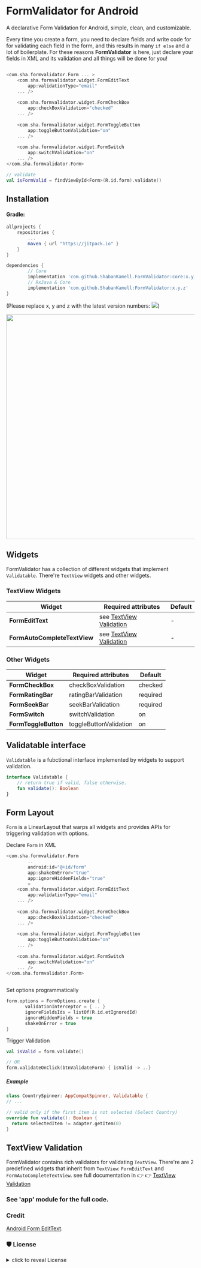 
# FormValidator for Android

A declarative Form Validation for Android, simple, clean, and customizable.

Every time you create a form, you need to declare fields and write code for for validating each field in the form, and this results in many ```if else``` and a lot of boilerplate. For these reasons **FormValidator** is here, just declare your fields in XML and its validation and all things will be done for you!

```kotlin

<com.sha.formvalidator.Form ... >
    <com.sha.formvalidator.widget.FormEditText 
    	app:validationType="email"
    ... />
    
    <com.sha.formvalidator.widget.FormCheckBox 
    	app:checkBoxValidation="checked"
    ... />
    
    <com.sha.formvalidator.widget.FormToggleButton 
    	app:toggleButtonValidation="on"
    ... />
    
    <com.sha.formvalidator.widget.FormSwitch 
    	app:switchValidation="on"
    ... />
</com.sha.formvalidator.Form>

// validate
val isFormValid = findViewById<Form>(R.id.form).validate()

```

## Installation

#### Gradle:
```groovy
allprojects {
    repositories {
        ...
        maven { url "https://jitpack.io" }
    }
}

dependencies {
        // Core
        implementation 'com.github.ShabanKamell.FormValidator:core:x.y.z'
        // RxJava & Core
        implementation 'com.github.ShabanKamell:FormValidator:x.y.z'
}
```

(Please replace x, y and z with the latest version numbers: [![](https://jitpack.io/v/ShabanKamell/FormValidator.svg)](https://jitpack.io/#ShabanKamell/FormValidator))

<img src="https://github.com/ShabanKamell/FormValidator/blob/dev/blob/master/raw/diagragm.png" height="600">

## Widgets
FormValidator has a collection of different widgets that implement `Validatable`. There're `TextView` widgets and other widgets.

### TextView Widgets

|         **Widget**           |                **Required attributes**             |      **Default**       |
| --------------------------   | -------------------------------------------------- | ---------------------  |
| **FormEditText**             |  see [TextView Validation](#textview-validation)   |        -               |
| **FormAutoCompleteTextView** |  see [TextView Validation](#textview-validation)   |        -               |

### Other Widgets

|         **Widget**           |                **Required attributes**             |      **Default**       |
| --------------------------   | -------------------------------------------------- | ---------------------  |
| **FormCheckBox**             |  checkBoxValidation                                |        checked         |
| **FormRatingBar**            |  ratingBarValidation                               |        required        |
| **FormSeekBar**              |  seekBarValidation                                 |        required        |
| **FormSwitch**               |  switchValidation                                  |        on              |
| **FormToggleButton**         |  toggleButtonValidation                            |        on              |

## Validatable interface
```Validatable``` is a fubctional interface implemented by widgets to support validation.

``` kotlin
interface Validatable {
    // return true if valid, false otherwise.
    fun validate(): Boolean
}
```
## Form Layout
`Form` is a LinearLayout that warps all widgets and provides APIs for triggering validation with options.

Declare `Form` in XML
``` kotlin
<com.sha.formvalidator.Form
        ..
        android:id="@+id/form"
        app:shakeOnError="true"
        app:ignoreHiddenFields="true"
        >
    <com.sha.formvalidator.widget.FormEditText 
    	app:validationType="email"
    ... />
    
    <com.sha.formvalidator.widget.FormCheckBox 
    	app:checkBoxValidation="checked"
    ... />
    
    <com.sha.formvalidator.widget.FormToggleButton 
    	app:toggleButtonValidation="on"
    ... />
    
    <com.sha.formvalidator.widget.FormSwitch 
    	app:switchValidation="on"
    ... />
</com.sha.formvalidator.Form>
   
```
Set options programmatically

``` kotlin
form.options = FormOptions.create {
       validationInterceptor = { .. }
       ignoreFieldsIds = listOf(R.id.etIgnoredId)
       ignoreHiddenFields = true
       shakeOnError = true
}
```

Trigger Validation

``` kotlin
val isValid = form.validate()

// OR
form.validateOnClick(btnValidateForm) { isValid -> ..}
```

##### Example
``` kotlin
class CountrySpinner: AppCompatSpinner, Validatable {
// ...

// valid only if the first item is not selected (Select Country)
override fun validate(): Boolean {
  return selectedItem != adapter.getItem(0)
}

```

## TextView Validation
FormValidator contains rich validators for validating ```TextView```. There're are 2 predefined widgets that inherit from `TextView`: `FormEditText` and `FormAutoCompleteTextView`. see full documentation in  👉 👉 [TextView Validation](https://github.com/ShabanKamell/FormValidator/blob/dev/TEXTVIEW.md)


### See 'app' module for the full code.

### Credit
 [Android Form EditText](https://github.com/vekexasia/android-edittext-validator).
 
### 🛡 License
<details>
    <summary>
        click to reveal License
    </summary>
    
```
Licensed under the Apache License, Version 2.0 (the "License");
you may not use this file except in compliance with the License.
You may obtain a copy of the License at

   http://www.apache.org/licenses/LICENSE-2.0

Unless required by applicable law or agreed to in writing, software
distributed under the License is distributed on an "AS IS" BASIS,
WITHOUT WARRANTIES OR CONDITIONS OF ANY KIND, either express or implied.
See the License for the specific language governing permissions and
limitations under the License.
```

</details>

